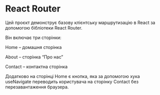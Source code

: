 # React Router

Цей проєкт демонструє базову клієнтську маршрутизацію в React за допомогою бібліотеки React Router.

Він включає три сторінки:

Home – домашня сторінка

About – сторінка “Про нас”

Contact – контактна сторінка

Додатково на сторінці Home є кнопка, яка за допомогою хука useNavigate переводить користувача на сторінку Contact без перезавантаження браузера.
